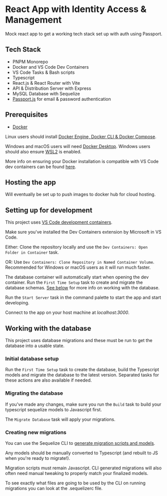 # React App with Identity Access & Management

Mock react app to get a working tech stack set up with auth using Passport.

## Tech Stack

-   PNPM Monorepo
-   Docker and VS Code Dev Containers
-   VS Code Tasks & Bash scripts
-   Typescript
-   React.js & React Router with Vite
-   API & Distribution Server with Express
-   MySQL Database with Sequelize
-   [Passport.js](https://www.passportjs.org/) for email & password authentication

## Prerequisites

- [Docker](https://www.docker.com/)

Linux users should install [Docker Engine, Docker CLI & Docker Compose](https://docs.docker.com/engine/install/).

Windows and macOS users will need [Docker Desktop](https://www.docker.com/products/docker-desktop/).
Windows users should also ensure [WSL2](https://docs.docker.com/desktop/windows/wsl/) is enabled.

More info on ensuring your Docker installation is compatible with VS Code dev containers can be found [here](https://code.visualstudio.com/docs/devcontainers/containers#_getting-started).

## Hosting the app

Will eventually be set up to push images to docker hub for cloud hosting.

## Setting up for development

This project uses [VS Code development containers](https://code.visualstudio.com/docs/devcontainers/containers).

Make sure you've installed the Dev Containers extension by Microsoft in VS Code.

Either: Clone the repository locally and use the `Dev Containers: Open Folder in Container` task.

OR: Use `Dev Containers: Clone Repository in Named Container Volume`. Recommended for Windows or macOS users as it will run much faster.

The database container will automatically start when opening the dev container. Run the `First Time Setup` task to create and migrate the database schemas. [See below](#initial-database-setup) for more info on working with the database.

Run the `Start Server` task in the command palette to start the app and start developing.

Connect to the app on your host machine at *localhost:3000*.

## Working with the database

This project uses database migrations and these must be run to get the database into a usable state.

### Initial database setup

Run the `First Time Setup` task to create the database, build the Typescript models and migrate the database to the latest version. Separated tasks for these actions are also available if needed.

### Migrating the database

If you've made any changes, make sure you run the `Build` task to build your typescript sequelize models to Javascript first.

The `Migrate Database` task will apply your migrations.

### Creating new migrations

You can use the Sequelize CLI to [generate migration scripts and models](https://sequelize.org/docs/v6/other-topics/migrations/#creating-the-first-model-and-migration).

Any models should be manually converted to Typescript (and rebuilt to JS when you're ready to migrate!).

Migration scripts must remain Javascript. CLI generated migrations will also often need manual tweaking to properly match your finalized models.

To see exactly what files are going to be used by the CLI on running migrations you can look at the .sequelizerc file.

